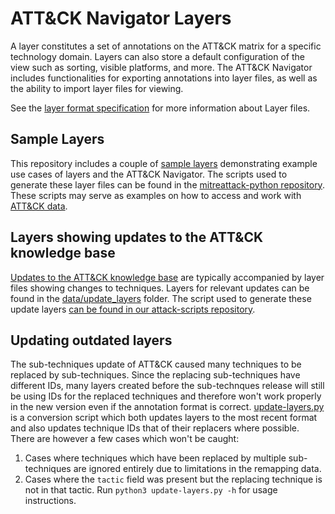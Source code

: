 # ATT&CK Navigator Layers

A layer constitutes a set of annotations on the ATT&CK matrix for a specific technology domain. Layers can also store a default configuration of the view such as sorting, visible platforms, and more. The ATT&CK Navigator includes functionalities for exporting annotations into layer files, as well as the ability to import layer files for viewing.

See the [layer format specification](LAYERFORMATv4_5.md) for more information about Layer files.

## Sample Layers

This repository includes a couple of [sample layers](samples/) demonstrating example use cases of layers and the ATT&CK Navigator. The scripts used to generate these layer files can be found in the [mitreattack-python repository](https://github.com/mitre-attack/attack-scripts/tree/master/scripts/layers/samples). These scripts may serve as examples on how to access and work with [ATT&CK data](https://github.com/mitre/cti).

## Layers showing updates to the ATT&CK knowledge base

[Updates to the ATT&CK knowledge base](https://attack.mitre.org/resources/updates/) are typically accompanied by layer files showing changes to techniques. Layers for relevant updates can be found in the [data/update_layers](data/update_layers) folder. The script used to generate these update layers [can be found in our attack-scripts repository](https://github.com/mitre-attack/attack-scripts/blob/master/scripts/diff_stix.py).

## Updating outdated layers

The sub-techniques update of ATT&CK caused many techniques to be replaced by sub-techniques. Since the replacing sub-techniques have different IDs, many layers created before the sub-technques release will still be using IDs for the replaced techniques and therefore won't work properly in the new version even if the annotation format is correct. [update-layers.py](update-layers.py) is a conversion script which both updates layers to the most recent format and also updates technique IDs that of their replacers where possible. There are however a few cases which won't be caught:
1. Cases where techniques which have been replaced by multiple sub-techniques are ignored entirely due to limitations in the remapping data.
2. Cases where the `tactic` field was present but the replacing technique is not in that tactic.
Run `python3 update-layers.py -h` for usage instructions.